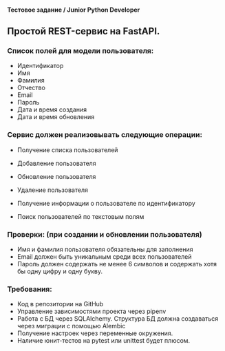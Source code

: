 #### Тестовое задание / Junior Python Developer

## Простой REST-сервис на FastAPI.

### Список полей для модели пользователя:
- Идентификатор
- Имя
- Фамилия
- Отчество
- Email
- Пароль
- Дата и время создания
- Дата и время обновления

### Сервис должен реализовывать следующие операции:
- Получение списка пользователей
- Добавление пользователя
- Обновление пользователя
- Удаление пользователя
- Получение информации о пользователе по идентификатору

- Поиск пользователей по текстовым полям

### Проверки: (при создании и обновлении пользователя)
- Имя и фамилия пользователя обязательны для заполнения
- Email должен быть уникальным среди всех пользователей
- Пароль должен содержать не менее 6 символов и содержать хотя бы одну цифру и
одну букву.

### Требования:
- Код в репозитории на GitHub
- Управление зависимостями проекта через pipenv
- Работа с БД через SQLAlchemy. Структура БД должна создаваться через миграции с
помощью Alembic
- Получение настроек через переменные окружения.
- Наличие юнит-тестов на pytest или unittest будет плюсом.